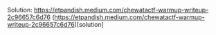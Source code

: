 Solution: https://etpandish.medium.com/chewatactf-warmup-writeup-2c96657c6d76
(https://etpandish.medium.com/chewatactf-warmup-writeup-2c96657c6d76)[solution]
